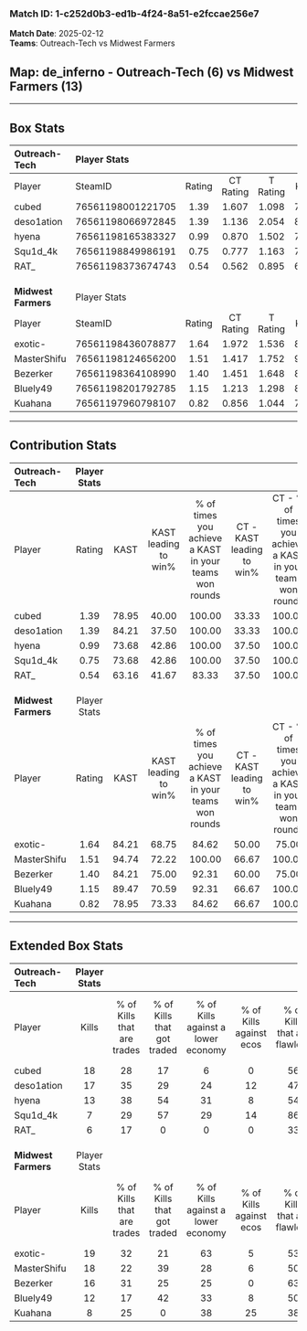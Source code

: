 ### Match ID: 1-c252d0b3-ed1b-4f24-8a51-e2fccae256e7  
**Match Date**: 2025-02-12  
**Teams**: Outreach-Tech vs Midwest Farmers  

## **Map**: de_inferno - Outreach-Tech (6) vs Midwest Farmers (13)  
---  

## Box Stats  

| **Outreach-Tech**   | Player Stats      |        |           |          |       |       |       |         |        |      |     |
| :- | :- | :-: | :-: | :-: | :-: | :-: | :-: | :-: | :-: | :-: | :-: |
| Player              | SteamID           | Rating | CT Rating | T Rating | KAST  |  ADR  | Kills | Assists | Deaths | K/D  | HS% |
| cubed               | 76561198001221705 |  1.39  |   1.607   |  1.098   | 78.95 | 92.0  |  18   |    1    |   13   | 1.38 | 44  |
| deso1ation          | 76561198066972845 |  1.39  |   1.136   |  2.054   | 84.21 | 100.2 |  17   |    7    |   15   | 1.13 | 58  |
| hyena               | 76561198165383327 |  0.99  |   0.870   |  1.502   | 73.68 | 64.1  |  13   |    3    |   15   | 0.87 | 38  |
| Squ1d_4k            | 76561198849986191 |  0.75  |   0.777   |  1.163   | 73.68 | 73.4  |   7   |    9    |   16   | 0.44 | 42  |
| RAT_                | 76561198373674743 |  0.54  |   0.562   |  0.895   | 63.16 | 46.3  |   6   |    4    |   15   | 0.40 | 16  |
|                     |                   |        |           |          |       |       |       |         |        |      |     |
|                     |                   |        |           |          |       |       |       |         |        |      |     |
|                     |                   |        |           |          |       |       |       |         |        |      |     |
| **Midwest Farmers** | Player Stats      |        |           |          |       |       |       |         |        |      |     |
| Player              | SteamID           | Rating | CT Rating | T Rating | KAST  |  ADR  | Kills | Assists | Deaths | K/D  | HS% |
| exotic-             | 76561198436078877 |  1.64  |   1.972   |  1.536   | 84.21 | 104.8 |  19   |    8    |   10   | 1.90 | 63  |
| MasterShifu         | 76561198124656200 |  1.51  |   1.417   |  1.752   | 94.74 | 102.0 |  18   |    7    |   15   | 1.20 | 44  |
| Bezerker            | 76561198364108990 |  1.40  |   1.451   |  1.648   | 84.21 | 77.3  |  16   |    5    |   10   | 1.60 | 43  |
| Bluely49            | 76561198201792785 |  1.15  |   1.213   |  1.298   | 89.47 | 56.1  |  12   |    3    |   11   | 1.09 | 50  |
| Kuahana             | 76561197960798107 |  0.82  |   0.856   |  1.044   | 78.95 | 71.6  |   8   |    8    |   16   | 0.50 | 62  |
---  

## Contribution Stats  

| **Outreach-Tech**   | Player Stats |       |                      |                                                        |                           |                                                             |                          |                                                            |
| :- | :-: | :-: | :-: | :-: | :-: | :-: | :-: | :-: |
| Player              |    Rating    | KAST  | KAST leading to win% | % of times you achieve a KAST in your teams won rounds | CT - KAST leading to win% | CT - % of times you achieve a KAST in your teams won rounds | T - KAST leading to win% | T - % of times you achieve a KAST in your teams won rounds |
| cubed               |     1.39     | 78.95 |        40.00         |                         100.00                         |           33.33           |                           100.00                            |          50.00           |                           100.00                           |
| deso1ation          |     1.39     | 84.21 |        37.50         |                         100.00                         |           33.33           |                           100.00                            |          42.86           |                           100.00                           |
| hyena               |     0.99     | 73.68 |        42.86         |                         100.00                         |           37.50           |                           100.00                            |          50.00           |                           100.00                           |
| Squ1d_4k            |     0.75     | 73.68 |        42.86         |                         100.00                         |           37.50           |                           100.00                            |          50.00           |                           100.00                           |
| RAT_                |     0.54     | 63.16 |        41.67         |                         83.33                          |           37.50           |                           100.00                            |          50.00           |                           66.67                            |
|                     |              |       |                      |                                                        |                           |                                                             |                          |                                                            |
|                     |              |       |                      |                                                        |                           |                                                             |                          |                                                            |
|                     |              |       |                      |                                                        |                           |                                                             |                          |                                                            |
| **Midwest Farmers** | Player Stats |       |                      |                                                        |                           |                                                             |                          |                                                            |
| Player              |    Rating    | KAST  | KAST leading to win% | % of times you achieve a KAST in your teams won rounds | CT - KAST leading to win% | CT - % of times you achieve a KAST in your teams won rounds | T - KAST leading to win% | T - % of times you achieve a KAST in your teams won rounds |
| exotic-             |     1.64     | 84.21 |        68.75         |                         84.62                          |           50.00           |                            75.00                            |          80.00           |                           88.89                            |
| MasterShifu         |     1.51     | 94.74 |        72.22         |                         100.00                         |           66.67           |                           100.00                            |          75.00           |                           100.00                           |
| Bezerker            |     1.40     | 84.21 |        75.00         |                         92.31                          |           60.00           |                            75.00                            |          81.82           |                           100.00                           |
| Bluely49            |     1.15     | 89.47 |        70.59         |                         92.31                          |           66.67           |                           100.00                            |          72.73           |                           88.89                            |
| Kuahana             |     0.82     | 78.95 |        73.33         |                         84.62                          |           66.67           |                           100.00                            |          77.78           |                           77.78                            |
---  

## Extended Box Stats  

| **Outreach-Tech**   | Player Stats |                            |                            |                                    |                         |                              |                                 |        |                             |                                     |                          |                               |                            |
| :- | :-: | :-: | :-: | :-: | :-: | :-: | :-: | :-: | :-: | :-: | :-: | :-: | :-: |
| Player              |    Kills     | % of Kills that are trades | % of Kills that got traded | % of Kills against a lower economy | % of Kills against ecos | % of Kills that are flawless | % of Kills that are close duels | Deaths | % of Deaths that get traded | % of Deaths against a lower economy | % of Deaths against ecos | % of Deaths that are flawless | % of Deaths that are close |
| cubed               |      18      |             28             |             17             |                 6                  |            0            |              56              |                6                |   13   |              8              |                 15                  |            8             |              38               |             8              |
| deso1ation          |      17      |             35             |             29             |                 24                 |           12            |              47              |                6                |   15   |             20              |                 13                  |            0             |              47               |             13             |
| hyena               |      13      |             38             |             54             |                 31                 |            8            |              54              |                0                |   15   |             27              |                 13                  |            7             |              53               |             0              |
| Squ1d_4k            |      7       |             29             |             57             |                 29                 |           14            |              86              |                0                |   16   |             38              |                 13                  |            0             |              44               |             19             |
| RAT_                |      6       |             17             |             0              |                 0                  |            0            |              33              |               17                |   15   |             40              |                 20                  |            7             |              73               |             7              |
|                     |              |                            |                            |                                    |                         |                              |                                 |        |                             |                                     |                          |                               |                            |
|                     |              |                            |                            |                                    |                         |                              |                                 |        |                             |                                     |                          |                               |                            |
|                     |              |                            |                            |                                    |                         |                              |                                 |        |                             |                                     |                          |                               |                            |
| **Midwest Farmers** | Player Stats |                            |                            |                                    |                         |                              |                                 |        |                             |                                     |                          |                               |                            |
| Player              |    Kills     | % of Kills that are trades | % of Kills that got traded | % of Kills against a lower economy | % of Kills against ecos | % of Kills that are flawless | % of Kills that are close duels | Deaths | % of Deaths that get traded | % of Deaths against a lower economy | % of Deaths against ecos | % of Deaths that are flawless | % of Deaths that are close |
| exotic-             |      19      |             32             |             21             |                 63                 |            5            |              53              |                5                |   10   |             30              |                 10                  |            0             |              60               |             0              |
| MasterShifu         |      18      |             22             |             39             |                 28                 |            6            |              50              |               11                |   15   |             27              |                 33                  |            7             |              53               |             7              |
| Bezerker            |      16      |             31             |             25             |                 25                 |            0            |              63              |               13                |   10   |             30              |                 30                  |            0             |              70               |             0              |
| Bluely49            |      12      |             17             |             42             |                 33                 |            8            |              50              |                0                |   11   |             36              |                 27                  |            9             |              64               |             0              |
| Kuahana             |      8       |             25             |             0              |                 38                 |           25            |              38              |               25                |   16   |             31              |                 25                  |            0             |              44               |             13             |
